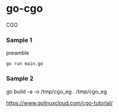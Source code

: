 # go-cgo

CGO

### Sample 1


preamble

```
go run main.go
```


### Sample 2


go build -a -o /tmp/cgo_eg .
/tmp/cgo_eg

https://www.golinuxcloud.com/cgo-tutorial/